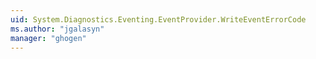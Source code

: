 ```yaml
---
uid: System.Diagnostics.Eventing.EventProvider.WriteEventErrorCode
ms.author: "jgalasyn"
manager: "ghogen"
---
```

